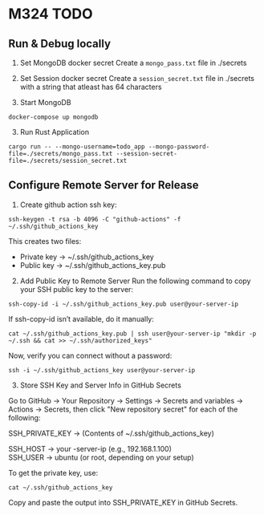 # M324 TODO

## Run & Debug locally


1. Set MongoDB docker secret
Create a `mongo_pass.txt` file in ./secrets

2. Set Session docker secret
Create a `session_secret.txt` file in ./secrets with a string that atleast has 64 characters

2. Start MongoDB
```
docker-compose up mongodb
```

3. Run Rust Application
```
cargo run -- --mongo-username=todo_app --mongo-password-file=./secrets/mongo_pass.txt --session-secret-file=./secrets/session_secret.txt 
```


## Configure Remote Server for Release
1. Create github action ssh key:
```
ssh-keygen -t rsa -b 4096 -C "github-actions" -f ~/.ssh/github_actions_key
```

This creates two files:
- Private key → ~/.ssh/github_actions_key
- Public key → ~/.ssh/github_actions_key.pub

2. Add Public Key to Remote Server
Run the following command to copy your SSH public key to the server:

```
ssh-copy-id -i ~/.ssh/github_actions_key.pub user@your-server-ip
```

If ssh-copy-id isn’t available, do it manually:
```
cat ~/.ssh/github_actions_key.pub | ssh user@your-server-ip "mkdir -p ~/.ssh && cat >> ~/.ssh/authorized_keys"
```

Now, verify you can connect without a password:
```
ssh -i ~/.ssh/github_actions_key user@your-server-ip
```

3. Store SSH Key and Server Info in GitHub Secrets

Go to GitHub → Your Repository → Settings → Secrets and variables → Actions → Secrets, then click "New repository secret" for each of the following:


SSH_PRIVATE_KEY	→ (Contents of ~/.ssh/github_actions_key)	

SSH_HOST → your -server-ip (e.g., 192.168.1.100)	
SSH_USER → ubuntu (or root, depending on your setup)

To get the private key, use:
```
cat ~/.ssh/github_actions_key
```
Copy and paste the output into SSH_PRIVATE_KEY in GitHub Secrets.

